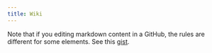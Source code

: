 ```yaml
---
title: Wiki
---
```


Note that if you editing markdown content in a GitHub, the rules are different for some elements. See this [gist](https://gist.github.com/subfuzion/0d3f19c4f780a7d75ba2).
